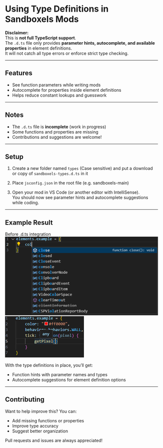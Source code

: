 # Using Type Definitions in Sandboxels Mods

**Disclaimer:**  
This is **not full TypeScript support**.  
The `.d.ts` file only provides **parameter hints, autocomplete, and available properties** in element definitions.  
It will not catch all type errors or enforce strict type checking.

---

## Features

- See function parameters while writing mods  
- Autocomplete for properties inside element definitions  
- Helps reduce constant lookups and guesswork  

---

## Notes

- The `.d.ts` file is **incomplete** (work in progress)  
- Some functions and properties are missing  
- Contributions and suggestions are welcome!  

---

## Setup

1. Create a new folder named `types` (Case sensitive) and put a download or copy of `sandboxels-types.d.ts` in it

2. Place `jsconfig.json` in the root file (e.g. sandboxels-main)

3. Open your mod in VS Code (or another editor with IntelliSense).  
   You should now see parameter hints and autocomplete suggestions while coding.  

---

## Example Result
Before .d.ts integration
![Before](images/autocorrect_before.png)
![Before](images/function_before.png)

With the type definitions in place, you’ll get:

- Function hints with parameter names and types  
- Autocomplete suggestions for element definition options  

---

## Contributing

Want to help improve this? You can:  
- Add missing functions or properties  
- Improve type accuracy  
- Suggest better organization  

Pull requests and issues are always appreciated!  
